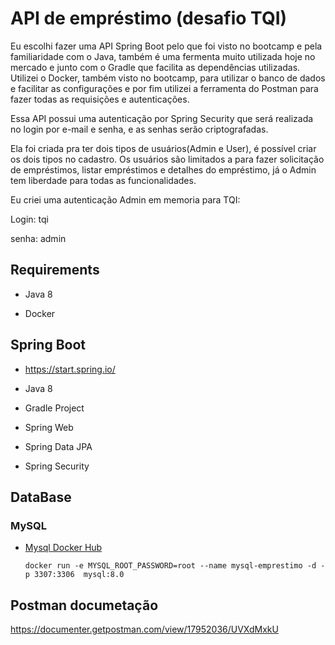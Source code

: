 # API de empréstimo (desafio TQI)

Eu escolhi fazer uma API Spring Boot pelo que foi visto no bootcamp e pela familiaridade com o Java, também é uma fermenta muito utilizada hoje no mercado e junto com o Gradle que facilita as dependências utilizadas. Utilizei o Docker, também visto no bootcamp, para utilizar o banco de dados e facilitar as configurações e por fim utilizei a ferramenta do Postman para fazer todas as requisições e autenticações.

Essa API possui uma autenticação por Spring Security que será realizada no login por e-mail e senha, e as senhas serão criptografadas.

Ela foi criada pra ter dois tipos de usuários(Admin e User), é possível criar os dois tipos no cadastro. Os usuários são limitados a para fazer solicitação de empréstimos, listar empréstimos e detalhes do empréstimo, já o Admin tem liberdade para todas as funcionalidades. 

Eu criei uma autenticação Admin em memoria para TQI:

Login: tqi

senha: admin



## Requirements

- Java 8

- Docker

  

## Spring Boot

- https://start.spring.io/

- Java 8

- Gradle Project

- Spring Web

- Spring Data JPA

- Spring Security

  

## DataBase

### MySQL

- [Mysql Docker Hub](https://hub.docker.com/_/mysql)

  ```
  docker run -e MYSQL_ROOT_PASSWORD=root --name mysql-emprestimo -d -p 3307:3306  mysql:8.0
  ```



## Postman documetação

https://documenter.getpostman.com/view/17952036/UVXdMxkU
